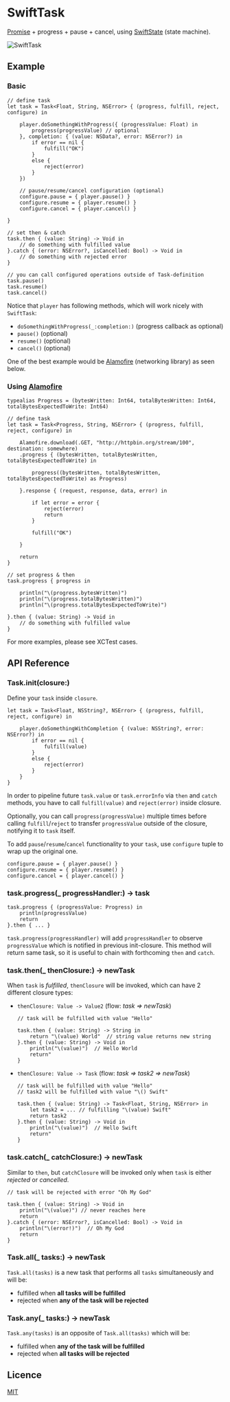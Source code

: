 SwiftTask
=========

[Promise](http://www.html5rocks.com/en/tutorials/es6/promises/) + progress + pause + cancel, using [SwiftState](https://github.com/inamiy/SwiftState) (state machine).

![SwiftTask](Screenshots/diagram.png)


## Example

### Basic

```
// define task
let task = Task<Float, String, NSError> { (progress, fulfill, reject, configure) in

    player.doSomethingWithProgress({ (progressValue: Float) in
        progress(progressValue) // optional
    }, completion: { (value: NSData?, error: NSError?) in
        if error == nil {
            fulfill("OK")
        }
        else {
            reject(error)
        }
    })

    // pause/resume/cancel configuration (optional)
    configure.pause = { player.pause() }
    configure.resume = { player.resume() }
    configure.cancel = { player.cancel() }

}

// set then & catch
task.then { (value: String) -> Void in
    // do something with fulfilled value
}.catch { (error: NSError?, isCancelled: Bool) -> Void in
    // do something with rejected error
}

// you can call configured operations outside of Task-definition
task.pause()
task.resume()
task.cancel()
```

Notice that `player` has following methods, which will work nicely with `SwiftTask`:

- `doSomethingWithProgress(_:completion:)` (progress callback as optional)
- `pause()` (optional)
- `resume()` (optional)
- `cancel()` (optional)

One of the best example would be [Alamofire](https://github.com/Alamofire/Alamofire) (networking library)
 as seen below.

### Using [Alamofire](https://github.com/Alamofire/Alamofire)
```
typealias Progress = (bytesWritten: Int64, totalBytesWritten: Int64, totalBytesExpectedToWrite: Int64)

// define task
let task = Task<Progress, String, NSError> { (progress, fulfill, reject, configure) in

    Alamofire.download(.GET, "http://httpbin.org/stream/100", destination: somewhere)
    .progress { (bytesWritten, totalBytesWritten, totalBytesExpectedToWrite) in

        progress((bytesWritten, totalBytesWritten, totalBytesExpectedToWrite) as Progress)

    }.response { (request, response, data, error) in

        if let error = error {
            reject(error)
            return
        }

        fulfill("OK")

    }

    return
}

// set progress & then
task.progress { progress in

    println("\(progress.bytesWritten)")
    println("\(progress.totalBytesWritten)")
    println("\(progress.totalBytesExpectedToWrite)")

}.then { (value: String) -> Void in
    // do something with fulfilled value
}
```

For more examples, please see XCTest cases.


## API Reference

### Task.init(closure:)

Define your `task` inside `closure`.

```
let task = Task<Float, NSString?, NSError> { (progress, fulfill, reject, configure) in

    player.doSomethingWithCompletion { (value: NSString?, error: NSError?) in
        if error == nil {
            fulfill(value)
        }
        else {
            reject(error)
        }
    }
}
```

In order to pipeline future `task.value` or `task.errorInfo` via `then` and `catch` methods, you have to call `fulfill(value)` and `reject(error)` inside closure.

Optionally, you can call `progress(progressValue)` multiple times before calling `fulfill`/`reject` to transfer `progressValue` outside of the closure, notifying it to `task` itself.

To add `pause`/`resume`/`cancel` functionality to your `task`, use `configure` tuple to wrap up the original one.

```
configure.pause = { player.pause() }
configure.resume = { player.resume() }
configure.cancel = { player.cancel() }
```

### task.progress(_ progressHandler:) -> task

```
task.progress { (progressValue: Progress) in
    println(progressValue)
    return
}.then { ... }
```

`task.progress(progressHandler)` will add `progressHandler` to observe `progressValue` which is notified in previous init-closure. This method will return same task, so it is useful to chain with forthcoming `then` and `catch`.


### task.then(_ thenClosure:) -> newTask

When `task` is *fulfilled*, `thenClosure` will be invoked, which can have 2 different closure types:

- `thenClosure: Value -> Value2` (flow: *task => newTask*)

  ```
  // task will be fulfilled with value "Hello"

  task.then { (value: String) -> String in
      return "\(value) World"  // string value returns new string
  }.then { (value: String) -> Void in
      println("\(value)")  // Hello World
      return"
  }
  ```

- `thenClosure: Value -> Task` (flow: *task => task2 => newTask*)

  ```
  // task will be fulfilled with value "Hello"
  // task2 will be fulfilled with value "\() Swift"

  task.then { (value: String) -> Task<Float, String, NSError> in
      let task2 = ... // fulfilling "\(value) Swift"
      return task2
  }.then { (value: String) -> Void in
      println("\(value)")  // Hello Swift
      return"
  }
  ```

### task.catch(_ catchClosure:) -> newTask

Similar to `then`, but `catchClosure` will be invoked only when `task` is either *rejected* or *cancelled*.

```
// task will be rejected with error "Oh My God"

task.then { (value: String) -> Void in
    println("\(value)") // never reaches here
    return
}.catch { (error: NSError?, isCancelled: Bool) -> Void in
    println("\(error!)")  // Oh My God
    return
}
```

### Task.all(_ tasks:) -> newTask

`Task.all(tasks)` is a new task that performs all `tasks` simultaneously and will be:

- fulfilled when **all tasks will be fulfilled**
- rejected when **any of the task will be rejected**

### Task.any(_ tasks:) -> newTask

`Task.any(tasks)` is an opposite of `Task.all(tasks)` which will be:

- fulfilled when **any of the task will be fulfilled**
- rejected when **all tasks will be rejected**


## Licence

[MIT](https://github.com/inamiy/SwiftTask/blob/master/LICENSE)
